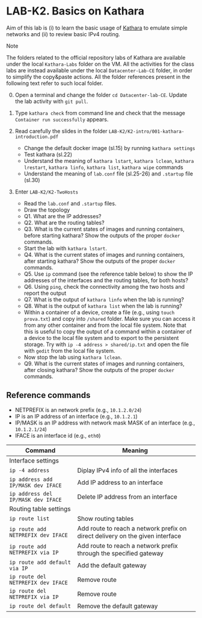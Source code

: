 # LAB-K2. Basics on Kathara

Aim of this lab is (i) to learn the basic usage of [Kathara](https://www.kathara.org) to emulate simple networks and (ii) to review basic IPv4 routing. 
>[!NOTE]
>The folders related to the official repository labs of Kathara are available under the local `Kathara-Labs` folder on the VM. 
All the activities for the class labs are instead available under the  local `Datacenter-Lab-CE` folder, in order to simplify the copy&paste actions. All the folder references present in the following text refer to such local folder.

0. Open a terminal and change the folder `cd Datacenter-lab-CE`. Update the lab activity with `git pull`.

1. Type `kathara check` from command line and check that the message `Container run successfully` appears. 
2. Read carefully the slides in the folder `LAB-K2/K2-intro/001-kathara-introduction.pdf`
   * Change the default docker image (sl.15) by running `kathara settings`
   * Test kathara (sl.22)
   * Understand the meaning of ``kathara lstart``, ``kathara lclean``, ``kathara lrestart``, ``kathara linfo``, `kathara list`, `kathara wipe` commands
   * Understand the meaning of `lab.conf` file (sl.25-26) and `.startup` file (sl.30)
3. Enter `LAB-K2/K2-TwoHosts` 
   * Read the `lab.conf` and `.startup` files. 
   * Draw the topology 
   * Q1. What are the IP addresses?
   * Q2. What are the routing tables?
   * Q3. What is the current states of images and running containers, before starting kathara? Show the outputs of the proper `docker` commands.
   * Start the lab with `kathara lstart`.
   * Q4. What is the current states of images and running containers, after starting kathara? Show the outputs of the proper `docker` commands.
   * Q5. Use `ip` command (see the reference table below) to show the IP addresses of the interfaces and the routing tables, for both hosts? 
   * Q6. Using `ping`, check the connectivity among the two hosts and report the output
   * Q7. What is the output of `kathara linfo` when the lab is running?
   * Q8. What is the output of `kathara list` when the lab is running?
   * Within a container of a device, create a file (e.g., using `touch prova.txt`)
     and copy into `/shared` folder. Make sure you can access it from
     any other container and from the local file system. Note that
     this is useful to copy the output of a command within a container
     of a device to the local file system and to export to the
     persistent storage. Try with `ip -4 address > shared/ip.txt` and open the
     file with `gedit` from the local file system.
   * Now stop the lab using `kathara lclean`.
   * Q9. What is the current states of images and running containers, after closing kathara? Show the outputs of the proper `docker` commands.

## Reference commands

* NETPREFIX is an network prefix (e.g., `10.1.2.0/24`)
* IP is an IP address of an interface (e.g., `10.1.2.1`)
* IP/MASK is an IP address with network mask MASK of an interface (e.g., `10.1.2.1/24`)
* IFACE is an interface id (e.g., `eth0`)

| Command | Meaning |
|----| ----|
| Interface settings|
| `ip -4 address`| Diplay IPv4 info of all the interfaces|
| `ip address add IP/MASK dev IFACE` | Add IP address to an interface|
| `ip address del IP/MASK dev IFACE` | Delete IP address from an interface|
| Routing table settings |
| `ip route list`| Show routing tables |
| `ip route add NETPREFIX dev IFACE` | Add route to reach a network prefix on direct delivery on the given interface|
| `ip route add NETPREFIX via IP`| Add route to reach a network prefix through the specified gateway|
| `ip route add default via IP` | Add the default  gateway|
| `ip route del NETPREFIX dev IFACE`| Remove route |
| `ip route del NETPREFIX via IP`| Remove route|
| `ip route del default` | Remove the default gateway|



   


